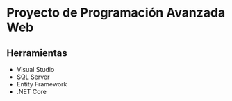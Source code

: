 # Proyecto de Programación Avanzada Web

## Herramientas
- Visual Studio
- SQL Server
- Entity Framework
- .NET Core
